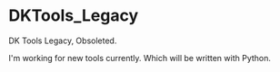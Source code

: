 # DKTools_Legacy
DK Tools Legacy, Obsoleted.

I'm working for new tools currently.
Which will be written with Python.
